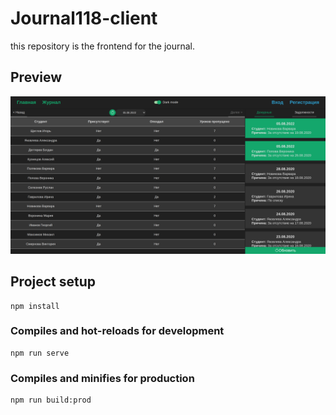 # Journal118-client
this repository is the frontend for the journal.

## Preview
![preview](.github/preview.png)

## Project setup
```
npm install
```

### Compiles and hot-reloads for development
```
npm run serve
```

### Compiles and minifies for production
```
npm run build:prod
